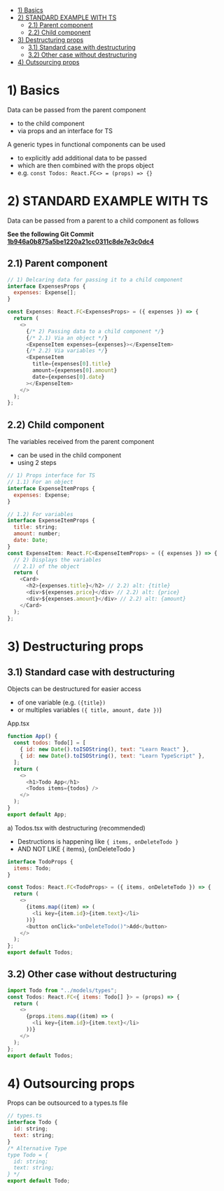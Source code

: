 - [1) Basics](#1-basics)
- [2) STANDARD EXAMPLE WITH TS](#2-standard-example-with-ts)
  - [2.1) Parent component](#21-parent-component)
  - [2.2) Child component](#22-child-component)
- [3) Destructuring props](#3-destructuring-props)
  - [3.1) Standard case with destructuring](#31-standard-case-with-destructuring)
  - [3.2) Other case without destructuring](#32-other-case-without-destructuring)
- [4) Outsourcing props](#4-outsourcing-props)

# 1) Basics

Data can be passed from the parent component

- to the child component
- via props and an interface for TS

A generic types in functional components can be used

- to explicitly add additional data to be passed
- which are then combined with the props object
- e.g. `const Todos: React.FC<> = (props) => {}`

# 2) STANDARD EXAMPLE WITH TS

Data can be passed from a parent to a child component as follows

**See the following Git Commit [1b946a0b875a5be1220a21cc0311c8de7e3c0dc4](https://github.com/johannesstroebele91/React-Library/commit/1b946a0b875a5be1220a21cc0311c8de7e3c0dc4?short_path=cc60d64)**

## 2.1) Parent component

```javascript
// 1) Delcaring data for passing it to a child component
interface ExpensesProps {
  expenses: Expense[];
}

const Expenses: React.FC<ExpensesProps> = ({ expenses }) => {
  return (
    <>
      {/* 2) Passing data to a child component */}
      {/* 2.1) Via an object */}
      <ExpenseItem expenses={expenses}></ExpenseItem>
      {/* 2.2) Via variables */}
      <ExpenseItem
        title={expenses[0].title}
        amount={expenses[0].amount}
        date={expenses[0].date}
      ></ExpenseItem>
    </>
  );
};
```

## 2.2) Child component

The variables received from the parent component
* can be used in the child component
* using 2 steps

```javascript
// 1) Props interface for TS
// 1.1) For an object
interface ExpenseItemProps {
  expenses: Expense;
}

// 1.2) For variables
interface ExpenseItemProps {
  title: string;
  amount: number;
  date: Date;
}
const ExpenseItem: React.FC<ExpenseItemProps> = ({ expenses }) => {
  // 2) Displays the variables
  // 2.1) of the object
  return (
    <Card>
      <h2>{expenses.title}</h2> // 2.2) alt: {title}
      <div>${expenses.price}</div> // 2.2) alt: {price}
      <div>${expenses.amount}</div> // 2.2) alt: {amount}
    </Card>
  );
};
```

# 3) Destructuring props

## 3.1) Standard case with destructuring

Objects can be destructured for easier access

- of one variable (e.g. `({title})`
- or multiples variables `({ title, amount, date })`)

App.tsx

```javascript
function App() {
  const todos: Todo[] = [
    { id: new Date().toISOString(), text: "Learn React" },
    { id: new Date().toISOString(), text: "Learn TypeScript" },
  ];
  return (
    <>
      <h1>Todo App</h1>
      <Todos items={todos} />
    </>
  );
}
export default App;
```

a) Todos.tsx with destructuring (recommended)

- Destructions is happening like `{ items, onDeleteTodo }`
- AND NOT LIKE { items}, {onDeleteTodo }

```javascript
interface TodoProps {
  items: Todo;
}

const Todos: React.FC<TodoProps> = ({ items, onDeleteTodo }) => {
  return (
    <>
      {items.map((item) => (
        <li key={item.id}>{item.text}</li>
      ))}
      <button onClick="onDeleteTodo()">Add</button>
    </>
  );
};
export default Todos;
```

## 3.2) Other case without destructuring

```javascript
import Todo from "../models/types";
const Todos: React.FC<{ items: Todo[] }> = (props) => {
  return (
    <>
      {props.items.map((item) => (
        <li key={item.id}>{item.text}</li>
      ))}
    </>
  );
};
export default Todos;
```

# 4) Outsourcing props

Props can be outsourced to a types.ts file

```javascript
// types.ts
interface Todo {
  id: string;
  text: string;
}
/* Alternative Type
type Todo = {
  id: string;
  text: string;
} */
export default Todo;
```
